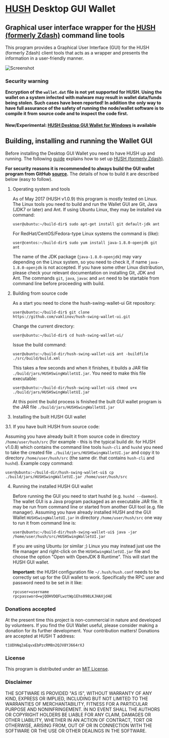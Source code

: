 # [HUSH](https://myhush.org/) Desktop GUI Wallet

## Graphical user interface wrapper for the [HUSH (formerly Zdash)](https://myhush.org/) command line tools

This program provides a Graphical User Interface (GUI) for the HUSH (formerly Zdash) client tools that acts as a wrapper and presents the information in a user-friendly manner.

![Screenshot](docs/HUSHWallet.png "Main Window")

### Security warning
**Encryption of the `wallet.dat` file is not yet supported for HUSH. Using the wallet on a system infected**
**with malware may result in wallet data/funds being stolen. Such cases have been reported! In addition the**
**only way to have full assurance of the safety of running the node/wallet software is to compile it from**
**source code and to inspect the code first.**

#### New/Experimental: [HUSH Desktop GUI Wallet for Windows](https://github.com/vaklinov/hush-swing-wallet-ui/blob/master/docs/Release_0.68.6.md) is available


## Building, installing and running the Wallet GUI

Before installing the Desktop GUI Wallet you need to have HUSH up and running. The following [guide](https://github.com/MyHush/hush/blob/master/README.md) explains how to set up [HUSH (formerly Zdash)](https://myhush.org/). 

**For security reasons it is recommended to always build the GUI wallet program from GitHub**
**[source](https://github.com/vaklinov/hush-swing-wallet-ui/archive/master.zip).**
The details of how to build it are described below (easy to follow). 

1. Operating system and tools

   As of May 2017 (HUSH v1.0.9) this program is mostly tested on Linux. The Linux tools you need 
   to build and run the Wallet GUI are Git, Java (JDK7 or later) and Ant. If using Ubuntu Linux, 
   they may be installed via command: 
   ```
   user@ubuntu:~/build-dir$ sudo apt-get install git default-jdk ant
   ``` 
   For RedHat/CentOS/Fedora-type Linux systems the command is (like):
   ```
   user@centos:~/build-dir$ sudo yum install java-1.8.0-openjdk git ant 
   ```
   The name of the JDK package (`java-1.8.0-openjdk`) may vary depending on the Linux system, so you need to
   check it, if name `java-1.8.0-openjdk` is not accepted.
   If you have some other Linux distribution, please check your relevant documentation on installing Git, 
   JDK and Ant. The commands `git`, `java`, `javac` and `ant` need to be startable from command line 
   before proceeding with build.

2. Building from source code

   As a start you need to clone the hush-swing-wallet-ui Git repository:
   ```
   user@ubuntu:~/build-dir$ git clone https://github.com/vaklinov/hush-swing-wallet-ui.git
   ```
   Change the current directory:
   ```
   user@ubuntu:~/build-dir$ cd hush-swing-wallet-ui/
   ```
   Issue the build command:
   ```
   user@ubuntu:~/build-dir/hush-swing-wallet-ui$ ant -buildfile ./src/build/build.xml
   ```
   This takes a few seconds and when it finishes, it builds a JAR file `./build/jars/HUSHSwingWalletUI.jar`. 
   You need to make this file executable:
   ```
   user@ubuntu:~/build-dir/hush-swing-wallet-ui$ chmod u+x ./build/jars/HUSHSwingWalletUI.jar
   ```
   At this point the build process is finished the built GUI wallet program is the JAR 
   file `./build/jars/HUSHSwingWalletUI.jar`

3. Installing the built HUSH GUI wallet

  3.1. If you have built HUSH from source code:

   Assuming you have already built it from source code in directory `/home/user/hush/src` (for 
   example - this is the typical build dir. for HUSH v1.0.8) which contains the command line tools `hush-cli` 
   and `hushd` you need to take the created file `./build/jars/HUSHSwingWalletUI.jar` and copy it 
   to directory `/home/user/hush/src` (the same dir. that contains `hush-cli` and `hushd`). Example copy command:
   ```
   user@ubuntu:~/build-dir/hush-swing-wallet-ui$ cp ./build/jars/HUSHSwingWalletUI.jar /home/user/hush/src    
   ```

4. Running the installed HUSH GUI wallet

   Before running the GUI you need to start hushd (e.g. `hushd --daemon`). The wallet GUI is a Java program packaged 
   as an executable JAR file. It may be run from command line or started from another GUI tool (e.g. file manager). 
   Assuming you have already installed HUSH and the GUI Wallet `HUSHSwingWalletUI.jar` in 
   directory `/home/user/hush/src` one way to run it from command line is:
   ```
   user@ubuntu:~/build-dir/hush-swing-wallet-ui$ java -jar /home/user/hush/src/HUSHSwingWalletUI.jar
   ```
   If you are using Ubuntu (or similar ;) Linux you may instead just use the file manager and 
   right-click on the `HUSHSwingWalletUI.jar` file and choose the option "Open with OpenJDK 8 Runtime". 
   This will start the HUSH GUI wallet.
   
   **Important:** the HUSH configuration file `~/.hush/hush.conf` needs to be correctly set up for the GUI
    wallet to work. Specifically the RPC user and password need to be set in it like:
    ```
    rpcuser=username
    rpcpassword=wjQOHVDQFLwztWp1Ehs098LKJHAXjd4E
    
    ``` 

### Donations accepted
At the present time this project is non-commercial in nature and developed by volunteers. If you find the GUI
Wallet useful, please consider making a donation for its further development. Your contribution matters! Donations 
are accepted at HUSH T address:
```
t1UDhNq2aEqvxEbPzcRM8n2QJV8YJ664rXJ
```

### License
This program is distributed under an [MIT License](https://github.com/vaklinov/hush-swing-wallet-ui/raw/master/LICENSE).

### Disclaimer

THE SOFTWARE IS PROVIDED "AS IS", WITHOUT WARRANTY OF ANY KIND, EXPRESS OR
IMPLIED, INCLUDING BUT NOT LIMITED TO THE WARRANTIES OF MERCHANTABILITY,
FITNESS FOR A PARTICULAR PURPOSE AND NONINFRINGEMENT. IN NO EVENT SHALL THE
AUTHORS OR COPYRIGHT HOLDERS BE LIABLE FOR ANY CLAIM, DAMAGES OR OTHER
LIABILITY, WHETHER IN AN ACTION OF CONTRACT, TORT OR OTHERWISE, ARISING FROM,
OUT OF OR IN CONNECTION WITH THE SOFTWARE OR THE USE OR OTHER DEALINGS IN THE
SOFTWARE.
